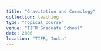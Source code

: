 ```yaml
---
title: "Gravitation and Cosmology"
collection: teaching
type: "Topical course"
venue: "TIFR Graduate School"
date: 2006
location: "TIFR, India"
---
```

